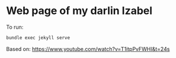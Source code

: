 # Web page of my darlin Izabel 

To run:
```bash 
bundle exec jekyll serve
```

Based on:
https://www.youtube.com/watch?v=T1itpPvFWHI&t=24s